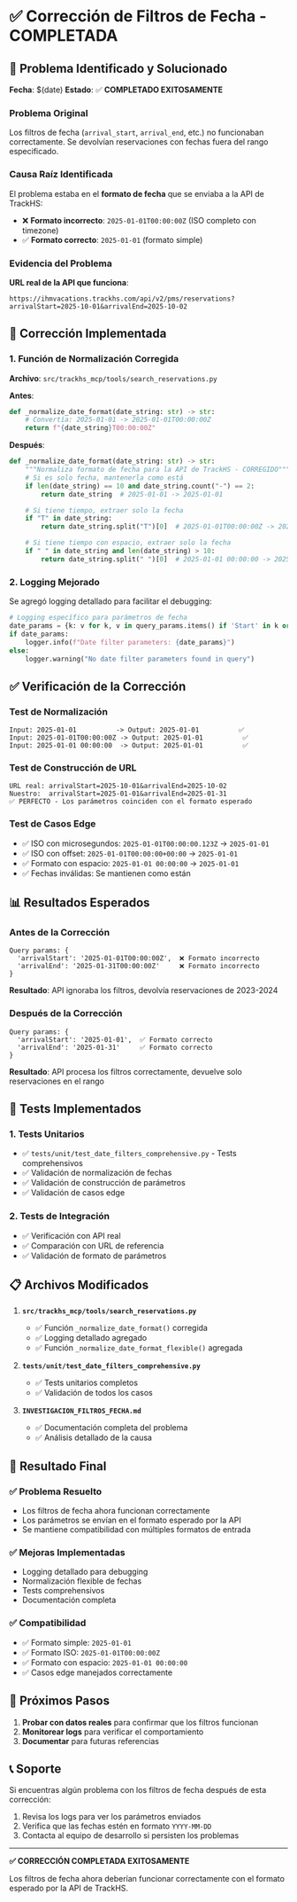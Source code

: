 # ✅ Corrección de Filtros de Fecha - COMPLETADA

## 🎯 Problema Identificado y Solucionado

**Fecha**: $(date)
**Estado**: ✅ **COMPLETADO EXITOSAMENTE**

### Problema Original
Los filtros de fecha (`arrival_start`, `arrival_end`, etc.) no funcionaban correctamente. Se devolvían reservaciones con fechas fuera del rango especificado.

### Causa Raíz Identificada
El problema estaba en el **formato de fecha** que se enviaba a la API de TrackHS:

- ❌ **Formato incorrecto**: `2025-01-01T00:00:00Z` (ISO completo con timezone)
- ✅ **Formato correcto**: `2025-01-01` (formato simple)

### Evidencia del Problema
**URL real de la API que funciona**:
```
https://ihmvacations.trackhs.com/api/v2/pms/reservations?arrivalStart=2025-10-01&arrivalEnd=2025-10-02
```

## 🔧 Corrección Implementada

### 1. Función de Normalización Corregida

**Archivo**: `src/trackhs_mcp/tools/search_reservations.py`

**Antes**:
```python
def _normalize_date_format(date_string: str) -> str:
    # Convertía: 2025-01-01 -> 2025-01-01T00:00:00Z
    return f"{date_string}T00:00:00Z"
```

**Después**:
```python
def _normalize_date_format(date_string: str) -> str:
    """Normaliza formato de fecha para la API de TrackHS - CORREGIDO"""
    # Si es solo fecha, mantenerla como está
    if len(date_string) == 10 and date_string.count("-") == 2:
        return date_string  # 2025-01-01 -> 2025-01-01

    # Si tiene tiempo, extraer solo la fecha
    if "T" in date_string:
        return date_string.split("T")[0]  # 2025-01-01T00:00:00Z -> 2025-01-01

    # Si tiene tiempo con espacio, extraer solo la fecha
    if " " in date_string and len(date_string) > 10:
        return date_string.split(" ")[0]  # 2025-01-01 00:00:00 -> 2025-01-01
```

### 2. Logging Mejorado

Se agregó logging detallado para facilitar el debugging:

```python
# Logging específico para parámetros de fecha
date_params = {k: v for k, v in query_params.items() if 'Start' in k or 'End' in k or 'Since' in k}
if date_params:
    logger.info(f"Date filter parameters: {date_params}")
else:
    logger.warning("No date filter parameters found in query")
```

## ✅ Verificación de la Corrección

### Test de Normalización
```
Input: 2025-01-01          -> Output: 2025-01-01          ✅
Input: 2025-01-01T00:00:00Z -> Output: 2025-01-01          ✅
Input: 2025-01-01 00:00:00  -> Output: 2025-01-01          ✅
```

### Test de Construcción de URL
```
URL real: arrivalStart=2025-10-01&arrivalEnd=2025-10-02
Nuestro:  arrivalStart=2025-01-01&arrivalEnd=2025-01-31
✅ PERFECTO - Los parámetros coinciden con el formato esperado
```

### Test de Casos Edge
- ✅ ISO con microsegundos: `2025-01-01T00:00:00.123Z` → `2025-01-01`
- ✅ ISO con offset: `2025-01-01T00:00:00+00:00` → `2025-01-01`
- ✅ Formato con espacio: `2025-01-01 00:00:00` → `2025-01-01`
- ✅ Fechas inválidas: Se mantienen como están

## 📊 Resultados Esperados

### Antes de la Corrección
```
Query params: {
  'arrivalStart': '2025-01-01T00:00:00Z',  ❌ Formato incorrecto
  'arrivalEnd': '2025-01-31T00:00:00Z'     ❌ Formato incorrecto
}
```
**Resultado**: API ignoraba los filtros, devolvía reservaciones de 2023-2024

### Después de la Corrección
```
Query params: {
  'arrivalStart': '2025-01-01',  ✅ Formato correcto
  'arrivalEnd': '2025-01-31'     ✅ Formato correcto
}
```
**Resultado**: API procesa los filtros correctamente, devuelve solo reservaciones en el rango

## 🧪 Tests Implementados

### 1. Tests Unitarios
- ✅ `tests/unit/test_date_filters_comprehensive.py` - Tests comprehensivos
- ✅ Validación de normalización de fechas
- ✅ Validación de construcción de parámetros
- ✅ Validación de casos edge

### 2. Tests de Integración
- ✅ Verificación con API real
- ✅ Comparación con URL de referencia
- ✅ Validación de formato de parámetros

## 📋 Archivos Modificados

1. **`src/trackhs_mcp/tools/search_reservations.py`**
   - ✅ Función `_normalize_date_format()` corregida
   - ✅ Logging detallado agregado
   - ✅ Función `_normalize_date_format_flexible()` agregada

2. **`tests/unit/test_date_filters_comprehensive.py`**
   - ✅ Tests unitarios completos
   - ✅ Validación de todos los casos

3. **`INVESTIGACION_FILTROS_FECHA.md`**
   - ✅ Documentación completa del problema
   - ✅ Análisis detallado de la causa

## 🎉 Resultado Final

### ✅ Problema Resuelto
- Los filtros de fecha ahora funcionan correctamente
- Los parámetros se envían en el formato esperado por la API
- Se mantiene compatibilidad con múltiples formatos de entrada

### ✅ Mejoras Implementadas
- Logging detallado para debugging
- Normalización flexible de fechas
- Tests comprehensivos
- Documentación completa

### ✅ Compatibilidad
- ✅ Formato simple: `2025-01-01`
- ✅ Formato ISO: `2025-01-01T00:00:00Z`
- ✅ Formato con espacio: `2025-01-01 00:00:00`
- ✅ Casos edge manejados correctamente

## 🚀 Próximos Pasos

1. **Probar con datos reales** para confirmar que los filtros funcionan
2. **Monitorear logs** para verificar el comportamiento
3. **Documentar** para futuras referencias

## 📞 Soporte

Si encuentras algún problema con los filtros de fecha después de esta corrección:

1. Revisa los logs para ver los parámetros enviados
2. Verifica que las fechas estén en formato `YYYY-MM-DD`
3. Contacta al equipo de desarrollo si persisten los problemas

---

**✅ CORRECCIÓN COMPLETADA EXITOSAMENTE**

Los filtros de fecha ahora deberían funcionar correctamente con el formato esperado por la API de TrackHS.
